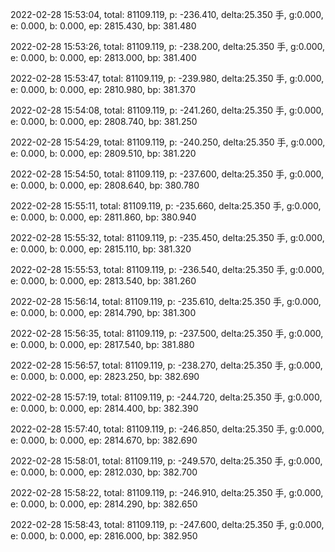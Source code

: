 2022-02-28 15:53:04, total: 81109.119, p: -236.410, delta:25.350 手, g:0.000, e: 0.000, b: 0.000, ep: 2815.430, bp: 381.480

2022-02-28 15:53:26, total: 81109.119, p: -238.200, delta:25.350 手, g:0.000, e: 0.000, b: 0.000, ep: 2813.000, bp: 381.400

2022-02-28 15:53:47, total: 81109.119, p: -239.980, delta:25.350 手, g:0.000, e: 0.000, b: 0.000, ep: 2810.980, bp: 381.370

2022-02-28 15:54:08, total: 81109.119, p: -241.260, delta:25.350 手, g:0.000, e: 0.000, b: 0.000, ep: 2808.740, bp: 381.250

2022-02-28 15:54:29, total: 81109.119, p: -240.250, delta:25.350 手, g:0.000, e: 0.000, b: 0.000, ep: 2809.510, bp: 381.220

2022-02-28 15:54:50, total: 81109.119, p: -237.600, delta:25.350 手, g:0.000, e: 0.000, b: 0.000, ep: 2808.640, bp: 380.780

2022-02-28 15:55:11, total: 81109.119, p: -235.660, delta:25.350 手, g:0.000, e: 0.000, b: 0.000, ep: 2811.860, bp: 380.940

2022-02-28 15:55:32, total: 81109.119, p: -235.450, delta:25.350 手, g:0.000, e: 0.000, b: 0.000, ep: 2815.110, bp: 381.320

2022-02-28 15:55:53, total: 81109.119, p: -236.540, delta:25.350 手, g:0.000, e: 0.000, b: 0.000, ep: 2813.540, bp: 381.260

2022-02-28 15:56:14, total: 81109.119, p: -235.610, delta:25.350 手, g:0.000, e: 0.000, b: 0.000, ep: 2814.790, bp: 381.300

2022-02-28 15:56:35, total: 81109.119, p: -237.500, delta:25.350 手, g:0.000, e: 0.000, b: 0.000, ep: 2817.540, bp: 381.880

2022-02-28 15:56:57, total: 81109.119, p: -238.270, delta:25.350 手, g:0.000, e: 0.000, b: 0.000, ep: 2823.250, bp: 382.690

2022-02-28 15:57:19, total: 81109.119, p: -244.720, delta:25.350 手, g:0.000, e: 0.000, b: 0.000, ep: 2814.400, bp: 382.390

2022-02-28 15:57:40, total: 81109.119, p: -246.850, delta:25.350 手, g:0.000, e: 0.000, b: 0.000, ep: 2814.670, bp: 382.690

2022-02-28 15:58:01, total: 81109.119, p: -249.570, delta:25.350 手, g:0.000, e: 0.000, b: 0.000, ep: 2812.030, bp: 382.700

2022-02-28 15:58:22, total: 81109.119, p: -246.910, delta:25.350 手, g:0.000, e: 0.000, b: 0.000, ep: 2814.290, bp: 382.650

2022-02-28 15:58:43, total: 81109.119, p: -247.600, delta:25.350 手, g:0.000, e: 0.000, b: 0.000, ep: 2816.000, bp: 382.950